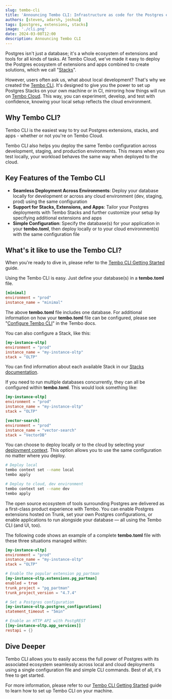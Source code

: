 ```yaml
---
slug: tembo-cli
title: 'Announcing Tembo CLI: Infrastructure as code for the Postgres ecosystem'
authors: [steven, adarsh, joshua]
tags: [postgres, extensions, stacks]
image: './cli.png'
date: 2024-03-08T12:00
description: Announcing Tembo CLI
---
```


Postgres isn't just a database; it's a whole ecosystem of extensions and tools for all kinds of tasks. At Tembo Cloud, we've made it easy to deploy the Postgres ecosystem of extensions and apps combined to create solutions, which we call "[Stacks](https://tembo.io/blog/tembo-stacks-intro)".

However, users often ask us, what about local development? That's why we created the [Tembo CLI](/docs/development/cli/getting_started). It's designed to give you the power to set up Postgres Stacks on your own machine or in CI, mirroring how things will run on [Tembo Cloud](https://cloud.tembo.io/). This way, you can experiment, develop, and test with confidence, knowing your local setup reflects the cloud environment.

## Why Tembo CLI?

Tembo CLI is the easiest way to try out Postgres extensions, stacks, and apps - whether or not you're on Tembo Cloud.

Tembo CLI also helps you deploy the same Tembo configuration across development, staging, and production environments. This means when you test locally, your workload behaves the same way when deployed to the cloud.

## Key Features of the Tembo CLI

- **Seamless Deployment Across Environments**: Deploy your database locally for development or across any cloud environment (dev, staging, prod) using the same configuration
- **Support for Stacks, Extensions, and Apps**: Tailor your Postgres deployments with Tembo Stacks and further customize your setup by specifying additional extensions and apps
- **Simple Configuration**: Specify the database(s) for your application in your **tembo.toml**, then deploy locally or to your cloud environment(s) with the same configuration file

## What's it like to use the Tembo CLI?

When you're ready to dive in, please refer to the [Tembo CLI Getting Started](/docs/development/cli/getting_started) guide.

Using the Tembo CLI is easy. Just define your database(s) in a **tembo.toml** file.

```toml
[minimal]
environment = "prod"
instance_name = "minimal"
```

The above **tembo.toml** file includes one database. For additional information on how your **tembo.toml** file can be configured, please see "[Configure Tembo CLI](/docs/development/cli/getting_started)" in the Tembo docs.

You can also configure a Stack, like this:

```toml
[my-instance-oltp]
environment = "prod"
instance_name = "my-instance-oltp"
stack = "OLTP"
```

You can find information about each available Stack in our [Stacks documentation](https://tembo.io/docs/tembo-stacks/intro-to-stacks).

If you need to run multiple databases concurrently, they can all be configured within **tembo.toml**. This would look something like:

```toml
[my-instance-oltp]
environment = "prod"
instance_name = "my-instance-oltp"
stack = "OLTP"

[vector-search]
environment = "prod"
instance_name = "vector-search"
stack = "VectorDB"
```

You can choose to deploy locally or to the cloud by selecting your [deployment context](/docs/development/cli/getting_started). This option allows you to use the same configuration no matter where you deploy.

```bash
# Deploy local
tembo context set --name local
tembo apply

# Deploy to cloud, dev environment
tembo context set --name dev
tembo apply
```

The open source ecosystem of tools surrounding Postgres are delivered as a first-class product experience with Tembo. You can enable Postgres extensions hosted on Trunk, set your own Postgres configurations, or enable applications to run alongside your database — all using the Tembo CLI (and UI, too).

The following code shows an example of a complete **tembo.toml** file with these three situations managed within:

```toml
[my-instance-oltp]
environment = "prod"
instance_name = "my-instance-oltp"
stack = "OLTP"

# Enable the popular extension pg_partman
[my-instance-oltp.extensions.pg_partman]
enabled = true
trunk_project = "pg_partman"
trunk_project_version = "4.7.4"

# Set a Postgres configuration
[my-instance-oltp.postgres_configurations]
statement_timeout = "5min"

# Enable an HTTP API with PostgREST
[[my-instance-oltp.app_services]]
restapi = {}
```

## Dive Deeper

Tembo CLI allows you to easily access the full power of Postgres with its associated ecosystem seamlessly across local and cloud deployments using a single configuration file and simple CLI commands. Best of all, it's free to get started.

For more information, please refer to our [Tembo CLI Getting Started](/docs/development/cli/getting_started) guide to learn how to set up Tembo CLI on your machine.
